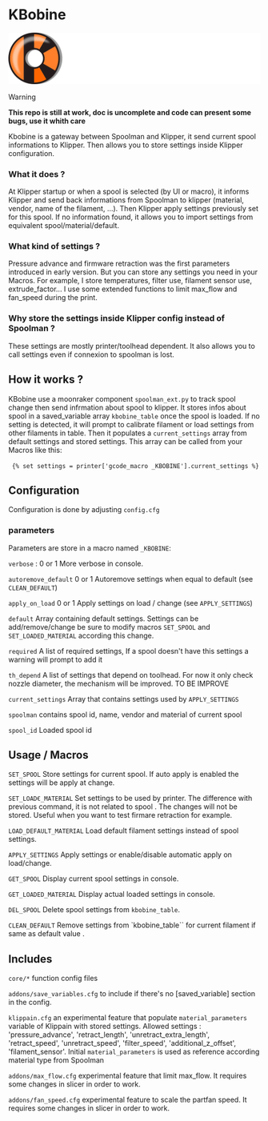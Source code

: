 # KBobine 

![KBobine](./images/kbobine.png)

>[!WARNING] 
**This repo is still at work, doc is uncomplete and code can present some
bugs, use it whith care**

Kbobine is a gateway between Spoolman and Klipper, it send current spool
informations to Klipper. Then allows you to store settings inside Klipper
configuration.

### What it does ?
At Klipper startup or when a spool is selected (by UI or macro), it informs 
Klipper and send back informations from Spoolman to klipper (material, vendor,
name of the filament, ...).
Then Klipper apply settings previously set for this spool. If no information 
found, it allows you to import settings from equivalent spool/material/default.

### What kind of settings ?
Pressure advance and firmware retraction was the first parameters introduced in 
early version. But you can store any settings you need in your Macros.
For example, I store temperatures, filter use, filament sensor use, extrude_factor...
I use some extended functions to limit max_flow and fan_speed during the print.  

### Why store the settings inside Klipper config instead of Spoolman ?
These settings are mostly printer/toolhead dependent. It also allows you to
call settings even if connexion to spoolman is lost.

## How it works ?
KBobine use a moonraker component ``spoolman_ext.py`` to track spool change then send infrmation about spool to klipper.
It stores infos about spool in a saved_variable array ``kbobine_table`` once the spool is loaded. If no setting is detected, it will prompt to calibrate filament or load settings from other filaments in table.
Then it populates a ``current_settings`` array from default settings and stored settings. This array can be called from your Macros like this:

```  {% set settings = printer['gcode_macro _KBOBINE'].current_settings %} ```

## Configuration

Configuration is done by adjusting ``config.cfg``
### parameters 

Parameters are store in a macro named ``_KBOBINE``:

``verbose`` : 0 or 1 More verbose in console.

``autoremove_default`` 0 or 1 Autoremove settings when equal to default (see ``CLEAN_DEFAULT``)

``apply_on_load`` 0 or 1 Apply settings on load / change (see ``APPLY_SETTINGS``)

``default`` Array containing default settings. Settings can be add/remove/change be sure to modify macros ``SET_SPOOL`` and ``SET_LOADED_MATERIAL`` according this change.

``required`` A list of required settings, If a spool doesn't have this settings
a warning will prompt to add it

``th_depend`` A list of settings that depend on toolhead. For now it only check nozzle diameter, the mechanism will be improved. TO BE IMPROVE

``current_settings`` Array that contains settings used by ``APPLY_SETTINGS``

``spoolman`` contains spool id, name, vendor and material of current spool

``spool_id`` Loaded spool id

## Usage / Macros

``SET_SPOOL`` Store settings for current spool. If auto apply is enabled
the settings will be apply at change.

``SET_LOAD€_MATERIAL`` Set settings to be used by printer. The difference with
previous command, it is not related to spool . The changes will not be stored.
Useful when you want to test firmare retraction for example.

``LOAD_DEFAULT_MATERIAL`` Load default filament settings instead of spool settings.

``APPLY_SETTINGS`` Apply settings or enable/disable automatic apply on load/change. 

``GET_SPOOL`` Display current spool settings in console.

``GET_LOADED_MATERIAL`` Display actual loaded settings in console.

``DEL_SPOOL`` Delete spool settings from ``kbobine_table``.

``CLEAN_DEFAULT`` Remove settings from `kbobine_table`` for current filament if same as default value .

## Includes

``core/*`` function config files

``addons/save_variables.cfg`` to include if there's no \[saved_variable\] section in the config.

``klippain.cfg`` an experimental feature that populate ``material_parameters`` variable of Klippain with stored settings. Allowed settings : 'pressure_advance', 'retract_length', 'unretract_extra_length', 'retract_speed', 'unretract_speed', 'filter_speed', 'additional_z_offset', 'filament_sensor'. 
Initial ``material_parameters`` is used as reference according material type from Spoolman

``addons/max_flow.cfg`` experimental feature that limit max_flow. It requires some changes in slicer in order to work.

``addons/fan_speed.cfg`` experimental feature to scale the partfan speed. It requires some changes in slicer in order to work.
